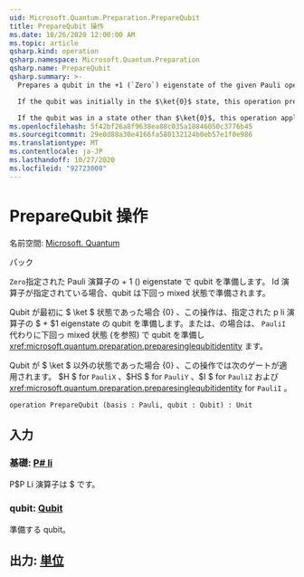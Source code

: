 ```yaml
---
uid: Microsoft.Quantum.Preparation.PrepareQubit
title: PrepareQubit 操作
ms.date: 10/26/2020 12:00:00 AM
ms.topic: article
qsharp.kind: operation
qsharp.namespace: Microsoft.Quantum.Preparation
qsharp.name: PrepareQubit
qsharp.summary: >-
  Prepares a qubit in the +1 (`Zero`) eigenstate of the given Pauli operator. If the identity operator is given, then the qubit is prepared in the maximally mixed state.

  If the qubit was initially in the $\ket{0}$ state, this operation prepares the qubit in the $+1$ eigenstate of a given Pauli operator, or, for `PauliI`, in the maximally mixed state instead (see <xref:microsoft.quantum.preparation.preparesinglequbitidentity>).

  If the qubit was in a state other than $\ket{0}$, this operation applies the following gates: $H$ for `PauliX`, $HS$ for `PauliY`, $I$ for `PauliZ` and <xref:microsoft.quantum.preparation.preparesinglequbitidentity> for `PauliI`.
ms.openlocfilehash: 5f42bf26a8f9638ea88c035a18846050c3776b45
ms.sourcegitcommit: 29e0d88a30e4166fa580132124b0eb57e1f0e986
ms.translationtype: MT
ms.contentlocale: ja-JP
ms.lasthandoff: 10/27/2020
ms.locfileid: "92723008"
---
```

# <a name="preparequbit-operation"></a>PrepareQubit 操作

名前空間: [Microsoft. Quantum](xref:Microsoft.Quantum.Preparation)

パック [](https://nuget.org/packages/)


`Zero`指定された Pauli 演算子の + 1 () eigenstate で qubit を準備します。
Id 演算子が指定されている場合、qubit は下回っ mixed 状態で準備されます。

Qubit が最初に $ \ket $ 状態であった場合 {0} 、この操作は、指定された p li 演算子の $ + $1 eigenstate の qubit を準備します。または、の場合は、 `PauliI` 代わりに下回っ mixed 状態 (を参照) で qubit を準備し <xref:microsoft.quantum.preparation.preparesinglequbitidentity> ます。

Qubit が $ \ket $ 以外の状態であった場合 {0} 、この操作では次のゲートが適用されます。 $H $ for `PauliX` 、$HS $ for `PauliY` 、$I $ for `PauliZ` および <xref:microsoft.quantum.preparation.preparesinglequbitidentity> for `PauliI` 。

```qsharp
operation PrepareQubit (basis : Pauli, qubit : Qubit) : Unit
```


## <a name="input"></a>入力

### <a name="basis--pauli"></a>基礎: [P# li](xref:microsoft.quantum.lang-ref.pauli)

P$P Li 演算子は $ です。


### <a name="qubit--qubit"></a>qubit: [Qubit](xref:microsoft.quantum.lang-ref.qubit)

準備する qubit。



## <a name="output--unit"></a>出力: [単位](xref:microsoft.quantum.lang-ref.unit)


